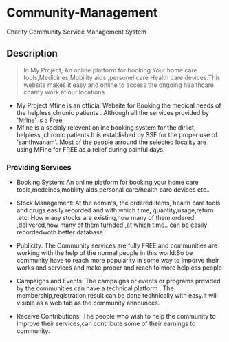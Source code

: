 # Community-Management
Charity Community Service Management System

## Description

>In My Project, An online platform for booking Your home care tools,Medicines,Mobility aids ,personel care Health care devices.This website makes it easy and online to access the ongoing healthcare charity work at our locations 

  - My Project  Mfine is an official Website for Booking the medical needs of the helpless,chronic patients . Although all the services provided by 'Mfine' is a Free.
  - Mfine is a socialy relevent online booking system for the dirlict, helpless,,chronic patients.It is established by SSF for the proper use of 'santhwanam'. Most of the people arround the selected locality are using MFine for FREE as a relief during painful days.
>
### Providing Services

- Booking System:  An online platform for booking your home care tools,medcines,mobility aids,personal care/health care devices etc..
- Stock Management: At the admin's, the ordered items, health care tools and drugs easily recorded and with which time, quantity,usage,return .etc..How many stocks are existing,how many of them ordered ,delivered,how many of them turnded ,at which time.. can be easily recordedwoth better database
  
- Publicity:
    The Community services are fully FREE and communities are working with the help of the normal people in this           world.So be community have to reach more popularity in some way to imporve their works and services and make           proper and reach to more helpless people

- Campaigns and Events:
    The campaigns or events or programs provided by the communities can have a technical platform .
    The membership,registration,result can be done technically with easy.it will visible as a web tab as the community     announces.

- Receive Contributions:
    The people who wish to help the community to improve their services,can contribute some of their earnings to           community.
